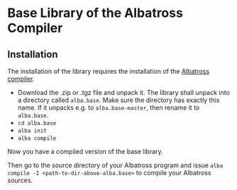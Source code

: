 # Base Library of the Albatross Compiler

## Installation

The installation of the library requires the installation of the [Albatross
compiler](https://github.com/hbr/albatross).

- Download the .zip or .tgz file and unpack it. The library shall unpack into
  a directory called `alba.base`. Make sure the directory has exactly this
  name. If it unpacks e.g. to `alba.base-master`, then rename it to
  `alba.base`.
- `cd alba.base`
- `alba init`
- `alba compile`


Now you have a compiled version of the base library.

Then go to the source directory of your Albatross program and issue `alba
compile -I <path-to-dir-above-alba.base>` to compile your Albatross sources.
